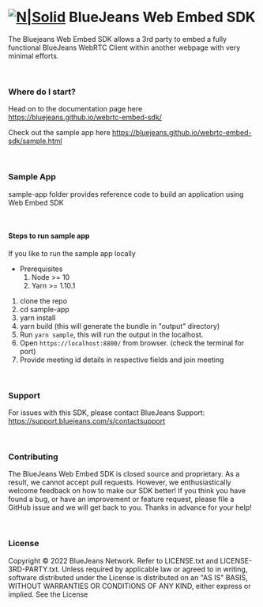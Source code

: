 
​
# [![N|Solid](https://raw.githubusercontent.com/bluejeans/sdk-webrtc-meetings/master/media/BlueJeans_Mark.png)](https://www.bluejeans.com/) BlueJeans Web Embed SDK


The Bluejeans Web Embed SDK allows a 3rd party to embed a fully functional BlueJeans WebRTC Client within another webpage with very minimal efforts.


&nbsp;
### Where do I start?
Head on to the documentation page here https://bluejeans.github.io/webrtc-embed-sdk/

Check out the sample app here https://bluejeans.github.io/webrtc-embed-sdk/sample.html

&nbsp;
### Sample App
sample-app folder provides reference code to build an application using Web Embed SDK

&nbsp;
#### Steps to run sample app
If you like to run the sample app locally
* Prerequisites
    1. Node >= 10
    2. Yarn >= 1.10.1

1. clone the repo
2. cd sample-app
3. yarn install
4. yarn build  (this will generate the bundle in "output" directory)
5. Run `yarn sample`, this will run the output in the localhost.
6. Open `https://localhost:8800/` from  browser. (check the terminal for port)
7. Provide meeting id details in respective fields and join meeting


&nbsp;
### Support
For issues with this SDK, please contact BlueJeans Support: https://support.bluejeans.com/s/contactsupport

&nbsp;
### Contributing
The BlueJeans Web Embed SDK is closed source and proprietary. As a result, we cannot accept pull requests.
However, we enthusiastically welcome feedback on how to make our SDK better! If you think you have found a bug, or have an improvement or feature request, please file a GitHub issue and we will get back to you.
Thanks in advance for your help!

&nbsp;
### License
Copyright © 2022 BlueJeans Network. Refer to LICENSE.txt and LICENSE-3RD-PARTY.txt.
Unless required by applicable law or agreed to in writing, software distributed under the License is distributed on an "AS IS" BASIS, WITHOUT WARRANTIES OR CONDITIONS OF ANY KIND, either express or implied. See the License 
